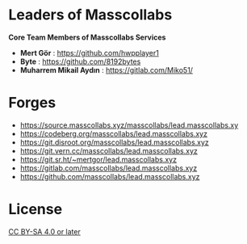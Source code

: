 # Leaders of Masscollabs

**Core Team Members of Masscollabs Services**

* **Mert Gör** : https://github.com/hwpplayer1
* **Byte**     : https://github.com/8192bytes
* **Muharrem Mikail Aydın** : https://gitlab.com/Miko51/

# Forges

* https://source.masscollabs.xyz/masscollabs/lead.masscollabs.xy
* https://codeberg.org/masscollabs/lead.masscollabs.xyz
* https://git.disroot.org/masscollabs/lead.masscollabs.xyz
* https://git.vern.cc/masscollabs/lead.masscollabs.xyz
* https://git.sr.ht/~mertgor/lead.masscollabs.xyz
* https://gitlab.com/masscollabs/lead.masscollabs.xyz
* https://github.com/masscollabs/lead.masscollabs.xyz


# License

[CC BY-SA 4.0 or later](by-sa.markdown)

